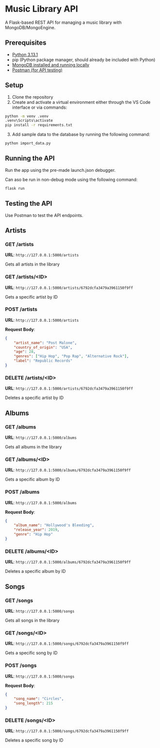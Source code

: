 # Music Library API

A Flask-based REST API for managing a music library with MongoDB/MongoEngine.

## Prerequisites

- [Python 3.13.1](https://www.python.org/downloads/release/python-3131/)
- pip (Python package manager, should already be included with Python)
- [MongoDB installed and running locally](https://www.mongodb.com/try/download/community)
- [Postman (for API testing)](https://www.postman.com/downloads/)

## Setup

1. Clone the repository
2. Create and activate a virtual environment either through the VS Code interface or via commands:

```sh
python -m venv .venv
.venv\Scripts\activate
pip install -r requirements.txt
```

3. Add sample data to the database by running the following command:

```sh
python import_data.py
```

## Running the API

Run the app using the pre-made launch.json debugger.

Can aso be run in non-debug mode using the following command:

```sh
flask run
```

## Testing the API

Use Postman to test the API endpoints.

## Artists

### GET /artists

**URL**: `http://127.0.0.1:5000/artists`

Gets all artists in the library

### GET /artists/\<ID>

**URL**: `http://127.0.0.1:5000/artists/6792dcfa3479a3961150f9ff`

Gets a specific artist by ID

### POST /artists

**URL**: `http://127.0.0.1:5000/artists`

**Request Body**:
```json
{
    "artist_name": "Post Malone",
    "country_of_origin": "USA",
    "age": 28,
    "genres": ["Hip Hop", "Pop Rap", "Alternative Rock"],
    "label": "Republic Records"
}
```

### DELETE /artists/\<ID>

**URL**: `http://127.0.0.1:5000/artists/6792dcfa3479a3961150f9ff`

Deletes a specific artist by ID

## Albums

### GET /albums

**URL**: `http://127.0.0.1:5000/albums`

Gets all albums in the library

### GET /albums/\<ID>

**URL**: `http://127.0.0.1:5000/albums/6792dcfa3479a3961150f9ff`

Gets a specific album by ID

### POST /albums

**URL**: `http://127.0.0.1:5000/albums`

**Request Body**:
```json
{
    "album_name": "Hollywood's Bleeding",
    "release_year": 2019,
    "genre": "Hip Hop"
}
```

### DELETE /albums/\<ID>

**URL**: `http://127.0.0.1:5000/albums/6792dcfa3479a3961150f9ff`

Deletes a specific album by ID

## Songs

### GET /songs

**URL**: `http://127.0.0.1:5000/songs`

Gets all songs in the library

### GET /songs/\<ID>

**URL**: `http://127.0.0.1:5000/songs/6792dcfa3479a3961150f9ff`

Gets a specific song by ID

### POST /songs

**URL**: `http://127.0.0.1:5000/songs`

**Request Body**:
```json
{
    "song_name": "Circles",
    "song_length": 215
}
```

### DELETE /songs/\<ID>

**URL**: `http://127.0.0.1:5000/songs/6792dcfa3479a3961150f9ff`

Deletes a specific song by ID